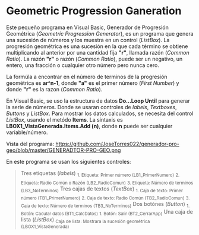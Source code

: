 # Geometric Progression Ganeration
Este pequeño programa en Visual Basic, Generador de Progresión Geométrica (_Geometric Progression Generator_), es un programa que genera una sucesión de números y los muestra en un control (_ListBox_).
La progresión geométrica es una sucesión en la que cada término se obtiene multiplicando al anterior por una cantidad fija **"r"**, llamada razón (_Common Ratio_).
La razón **"r"** o razón (_Common Ratio_), puede ser un negativo, un entero, una fracción o cualquier otro número pero nunca cero.

La formúla a encontrar en el número de terminos de la progresión geométrica es **ar^n-1**, donde **"a"** es el primer número (_First Number_) y donde **"r"** es la razon (_Common Ratio_).

En Visual Basic, se uso la estructura de datos **Do...Loop Until** para generar la serie de números. Donde se usaran controles de _labels_, _Textboxes_, _Buttons_ y _ListBox_. 
Para mostrar los datos calculados, se necesita del control _ListBox_, usando el metódo **Items**. La sintaxis es **LBOX1_VistaGenerada.Items.Add (n)**, donde **n** puede ser cualquier variable/número.

Vista del programa:
https://github.com/JoseTorres022/generador-pro-geo/blob/master/GENERADTOR-PRO-GEO.png

En este programa se usan los siguientes controles:
> Tres etiquetas (_labels_)
<sub>1. Etiqueta: Primer número (LB1_PrimerNumero)</sub>
<sub>2. Etiqueta: Radio Común o Razón (LB2_RadioComun)</sub>
<sub>3. Etiqueta: Número de terminos (LB3_NoTerminos)</sub>
> Tres cajas de textos (_TextBox_)
<sub>1. Caja de texto: Primer número (TB1_PrimerNumero)</sub>
<sub>2. Caja de texto: Radio Común (TB2_RadioComun)</sub>
<sub>3. Caja de texto: Número de terminos (TB3_NoTerminos)</sub>
> Dos botónes (_Button_)
<sub>1. Botón: Cacular datos (BT1_CalcDatos)</sub>
<sub>1. Botón: Salir (BT2_CerrarApp)</sub>
> Una caja de lista (_ListBox_)
<sub>Caja de lista: Mostrara la sucesión geométrica (LBOX1_VistaGenerada)</sub>
